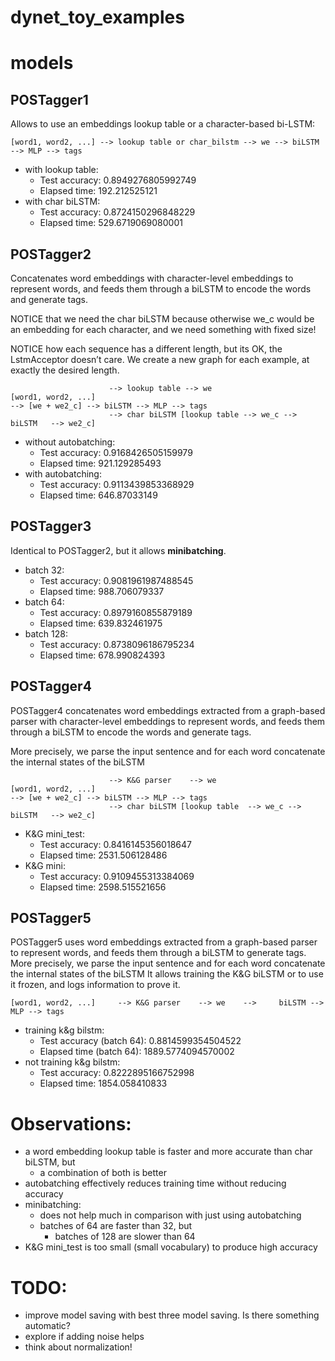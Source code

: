 # dynet_toy_examples

# models

## POSTagger1

Allows to use an embeddings lookup table or a character-based bi-LSTM:

    [word1, word2, ...] --> lookup table or char_bilstm --> we --> biLSTM  --> MLP --> tags

- with lookup table:
    - Test accuracy: 0.8949276805992749
    - Elapsed time: 192.212525121
- with char biLSTM:
    - Test accuracy: 0.8724150296848229
    - Elapsed time: 529.6719069080001

## POSTagger2

Concatenates word embeddings with character-level embeddings to represent words, and feeds them through a biLSTM to encode the words and generate tags.

NOTICE that we need the char biLSTM because otherwise we_c would be an embedding for each character, and we need something with fixed size!

NOTICE how each sequence has a different length, but its OK, the LstmAcceptor doesn’t care. We create a new graph  for each example, at exactly the desired length.

                          --> lookup table --> we
    [word1, word2, ...]                                                                     --> [we + we2_c] --> biLSTM --> MLP --> tags
                          --> char biLSTM [lookup table --> we_c --> biLSTM   --> we2_c]

- without autobatching:
    - Test accuracy: 0.9168426505159979
    - Elapsed time: 921.129285493
- with autobatching:
    - Test accuracy: 0.9113439853368929
    - Elapsed time: 646.87033149

## POSTagger3

Identical to POSTagger2, but it allows **minibatching**.

- batch 32:
    - Test accuracy: 0.9081961987488545
    - Elapsed time: 988.706079337
- batch 64:
    - Test accuracy: 0.8979160855879189
    - Elapsed time: 639.832461975
- batch 128:
    - Test accuracy: 0.8738096186795234
    - Elapsed time: 678.990824393

## POSTagger4

POSTagger4 concatenates word embeddings extracted from a graph-based parser with character-level embeddings to represent words, and feeds them through a biLSTM to encode the words and generate tags.  

More precisely, we parse the input sentence and for each word concatenate the internal states of the biLSTM

                          --> K&G parser    --> we
    [word1, word2, ...]                                                                         --> [we + we2_c] --> biLSTM --> MLP --> tags
                          --> char biLSTM [lookup table  --> we_c --> biLSTM   --> we2_c]

- K&G mini_test:
    - Test accuracy: 0.8416145356018647
    - Elapsed time: 2531.506128486
- K&G mini:
    - Test accuracy: 0.9109455313384069
    - Elapsed time: 2598.515521656

## POSTagger5

POSTagger5 uses word embeddings extracted from a graph-based parser to represent words, and feeds them through a biLSTM to generate tags. More precisely, we parse the input sentence and for each word concatenate the internal states of the biLSTM
It allows training the K&G biLSTM or to use it frozen, and logs information to prove it.

    [word1, word2, ...]     --> K&G parser    --> we    -->     biLSTM --> MLP --> tags

- training k&g bilstm:
    - Test accuracy (batch 64): 0.8814599354504522
    - Elapsed time (batch 64): 1889.5774094570002
- not training k&g bilstm:
    - Test accuracy: 0.8222895166752998
    - Elapsed time: 1854.058410833


# Observations:

- a word embedding lookup table is faster and more accurate than char biLSTM, but
    - a combination of both is better
- autobatching effectively reduces training time without reducing accuracy
- minibatching:
    - does not help much in comparison with just using autobatching
    - batches of 64 are faster than 32, but
        - batches of 128 are slower than 64
- K&G mini_test is too small (small vocabulary) to produce high accuracy


# TODO:

- improve model saving with best three model saving. Is there something automatic?
- explore if adding noise helps
- think about normalization!